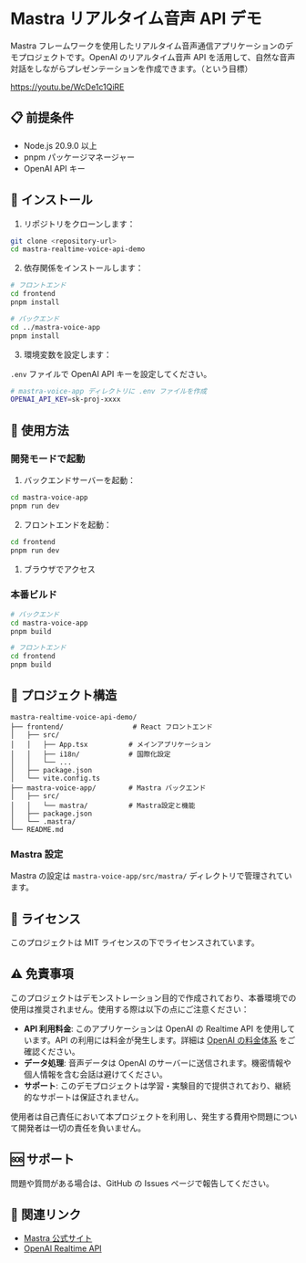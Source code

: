 # Mastra リアルタイム音声 API デモ

Mastra フレームワークを使用したリアルタイム音声通信アプリケーションのデモプロジェクトです。OpenAI のリアルタイム音声 API を活用して、自然な音声対話をしながらプレゼンテーションを作成できます。（という目標）

https://youtu.be/WcDe1c1QiRE

## 📋 前提条件

- Node.js 20.9.0 以上
- pnpm パッケージマネージャー
- OpenAI API キー

## 🔧 インストール

1. リポジトリをクローンします：

```bash
git clone <repository-url>
cd mastra-realtime-voice-api-demo
```

2. 依存関係をインストールします：

```bash
# フロントエンド
cd frontend
pnpm install

# バックエンド
cd ../mastra-voice-app
pnpm install
```

3. 環境変数を設定します：

`.env` ファイルで OpenAI API キーを設定してください。

```bash
# mastra-voice-app ディレクトリに .env ファイルを作成
OPENAI_API_KEY=sk-proj-xxxx
```

## 🚀 使用方法

### 開発モードで起動

1. バックエンドサーバーを起動：

```bash
cd mastra-voice-app
pnpm run dev
```

2. フロントエンドを起動：

```bash
cd frontend
pnpm run dev
```

1. ブラウザでアクセス

### 本番ビルド

```bash
# バックエンド
cd mastra-voice-app
pnpm build

# フロントエンド
cd frontend
pnpm build
```

## 📁 プロジェクト構造

```
mastra-realtime-voice-api-demo/
├── frontend/                 # React フロントエンド
│   ├── src/
│   │   ├── App.tsx          # メインアプリケーション
│   │   ├── i18n/            # 国際化設定
│   │   └── ...
│   ├── package.json
│   └── vite.config.ts
├── mastra-voice-app/        # Mastra バックエンド
│   ├── src/
│   │   └── mastra/          # Mastra設定と機能
│   ├── package.json
│   └── .mastra/
└── README.md
```

### Mastra 設定

Mastra の設定は `mastra-voice-app/src/mastra/` ディレクトリで管理されています。

## 📝 ライセンス

このプロジェクトは MIT ライセンスの下でライセンスされています。

## ⚠️ 免責事項

このプロジェクトはデモンストレーション目的で作成されており、本番環境での使用は推奨されません。使用する際は以下の点にご注意ください：

- **API 利用料金**: このアプリケーションは OpenAI の Realtime API を使用しています。API の利用には料金が発生します。詳細は [OpenAI の料金体系](https://openai.com/pricing) をご確認ください。
- **データ処理**: 音声データは OpenAI のサーバーに送信されます。機密情報や個人情報を含む会話は避けてください。
- **サポート**: このデモプロジェクトは学習・実験目的で提供されており、継続的なサポートは保証されません。

使用者は自己責任において本プロジェクトを利用し、発生する費用や問題について開発者は一切の責任を負いません。

## 🆘 サポート

問題や質問がある場合は、GitHub の Issues ページで報告してください。

## 🔗 関連リンク

- [Mastra 公式サイト](https://mastra.ai)
- [OpenAI Realtime API](https://openai.com/blog/introducing-the-realtime-api)

